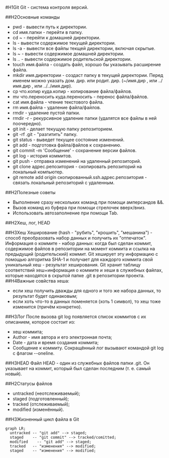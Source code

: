 #H1Git
Git - система контроля версий.


##H2Основные команды
* pwd - вывести путь к директории.
* cd имя.папки - перейти в папку.
* cd ~ - перейти к домашней директории.
* ls - вывести содержимое текущей директории.
* ls -a - вывести все файлы текщей директории, включая скрытые.
* ls ~ - вывести содержимое домашней директории.
* ls .. - вывести содержимое родительской директории.
* touch имя.файла - создать файл, хорошо бы указывать расширение файла.
* mkdir имя.директории - создаст папку в текущей директории. Перед именем можно указать дом. дир. или родит. дир. (~/имя.дир , или ../имя.дир , или ../../имя.дир).
* cp что.копир куда.копир - копирование файла/файлов.
* mv что.переносить куда.переносить - перенос файла/файлов.
* cat имя.файла -  чтение текстового файла.
* rm имя.файла - удаление файла/файлов.
* rmdir - удаление пустой папки.
* rmdir -r - рекурсивное удаление папки (удалятся все файлы в ней поочередно).
* git init - делает текущую папку репозиторием.
* git -rf .git - "разгитить" папку.
* git status - выведет текущее состояние изменений.
* git add - подготовка файла/файлов к сохранению.
* git commit -m 'Сообщение' - сохранение версии файлов.
* git log - история коммитов.
* git push - отправка изменений на удаленный репозиторий.
* git clone адрес.репозитория - скопировать репозиторий на локальный компьютер.
* git remote add origin скопированный.ssh.адрес.репозитория - связать локальный репозиторий с удаленным.


##H2Полезные советы
- Выполнение сразу нескольких команд при помощи амперсандов &&.
- Вызов команд из буфера при помощи стрелочек вверх/вниз.
- Использовать автозаполнение при помощи Tab.


##H2Хеш, лог, HEAD

##H3Хеш
Хеширование (hash - "рубить", "крошить", "мешанина") - способ преобразовать набор данных и получить их "отпечаток".
Информация о коммите - набор данных: когда был сделан коммит, содержимое файлов в репозитории на момент коммита и ссылка на предыдущий (родительский) коммит. Git хеширует эту информацию с помощью алгоритма SHA-1 и получает для каждорго коммита свой уникальный хеш - результат хеширования.
Git хранит таблицу соответствий хеш+информация о коммите и хеши в служебных файлах, которые находятся в скрытой папке .git в репозитории проекта.
##H4Важные совйства хеша:
* если хеш получить дважды для одного и того же набора данных, то результат будет одинаковым;
* если хоть что-то в данных поменяется (хоть 1 символ), то хеш тоже изменится (причём конкретно).

##H3Лог
После вызова git log появляется список коммитов с их описанием, которое состоит из:
* хеш коммита;
* Author - имя автора и его электронная почта;
* Date - дата и время создания коммита;
* Сообщение к коммиту.
Сокращённый лог вызывают командой git log с флагом --oneline.

##H3HEAD
Файл HEAD - один из служебных файлов папки .git. Он указывает на коммит, который был сделан последним (т. е. самый новый).


##H2Статусы файлов
- untracked (неотслеживаемый);
- staged (подготовленный);
- tracked (отслеживаемый);
- modified (изменённый).

##H3Жизненный цикл файла в Git

```mermaid
graph LR;
  untracked -- "git add" --> staged;
  staged    -- "git commit" --> tracked/comitted;
  modified    -- "git add" --> staged;
  tracked   -- "изменения" --> modified;
  staged    -- "изменения" --> modified;
```

